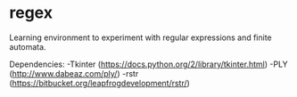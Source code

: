 # regex
Learning environment to experiment with regular expressions and finite automata.

Dependencies:
-Tkinter (https://docs.python.org/2/library/tkinter.html)
-PLY (http://www.dabeaz.com/ply/)
-rstr (https://bitbucket.org/leapfrogdevelopment/rstr/)
